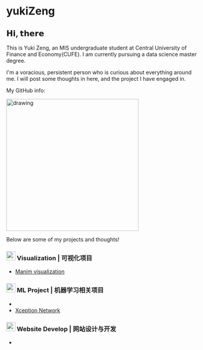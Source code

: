 # yukiZeng

## 𝗛𝗶, 𝘁𝗵𝗲𝗿𝗲 

This is Yuki Zeng, an MIS undergraduate student at Central University of Finance and Economy(CUFE). I am currently pursuing a data science master degree.

I'm a voracious, persistent person who is curious about everything around me. I will post some thoughts in here, and the project I have engaged in.


My GitHub info:

<img src="https://github-readme-stats.vercel.app/api?username=TwilightSpar&count_private=true&show_icons=true&theme=tokyonight" alt="drawing" width="350"/>

Below are some of my projects and thoughts!

### <img src="https://github.githubassets.com/images/icons/emoji/unicode/1f4ca.png" width="24px"/> Visualization | 可视化项目
- [Manim visualization](https://github.com/TwilightSpar/CO2_Manim)
### <img src="https://github.githubassets.com/images/icons/emoji/unicode/1f4c7.png" width="24px"/> ML Project | 机器学习相关项目
 - [](https://)
 - [Xception Network](https://)
### <img src="https://github.githubassets.com/images/icons/emoji/unicode/1f4d8.png" width="24px"/> Website Develop | 网站设计与开发
- [](https://github.com/YukiChinese/Laoshuowei.design.git)
